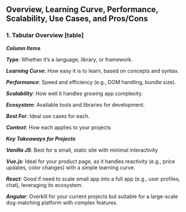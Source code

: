 ##  Overview, Learning Curve, Performance, Scalability, Use Cases, and Pros/Cons

### 1. Tabular Overview [table]

***Column Items***

***Type***: Whether it’s a language, library, or framework.

***Learning Curve***: How easy it is to learn, based on concepts and syntax.

***Performance***: Speed and efficiency (e.g., DOM handling, bundle size).

***Scalability***: How well it handles growing app complexity.

***Ecosystem***: Available tools and libraries for development.

***Best For***: Ideal use cases for each.

***Context***: How each applies to your projects

***Key Takeaways for Projects***

***Vanilla JS***: Best for a small, static site with minimal interactivity

***Vue.js***: Ideal for your product page, as it handles reactivity (e.g., price updates, color changes) with a simple learning curve.

***React***: Good if need to scale small app into a full app (e.g., user profiles, chat), leveraging its ecosystem.

***Angular***: Overkill for your current projects but suitable for a large-scale dog-matching platform with complex features.
